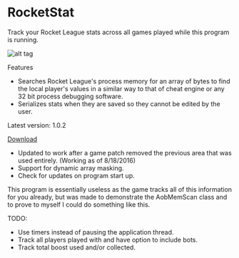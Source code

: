 # RocketStat
Track your Rocket League stats across all games played while this program is running.

![alt tag](http://i.imgur.com/ELTN8Os.png)

Features

* Searches Rocket League's process memory for an array of bytes to find the local player's values in a similar way to that of cheat engine or any 32 bit process debugging software.
* Serializes stats when they are saved so they cannot be edited by the user.

Latest version: 1.0.2

[Download](https://drive.google.com/file/d/0B2byNRcR0k4vakJ6NGZtMHJzbjQ/view?usp=sharing)

* Updated to work after a game patch removed the previous area that was used entirely. (Working as of 8/18/2016)
* Support for dynamic array masking.
* Check for updates on program start up.

This program is essentially useless as the game tracks all of this information for you already, but was made to demonstrate the AobMemScan class and to prove to myself I could do something like this. 


TODO:

* Use timers instead of pausing the application thread.
* Track all players played with and have option to include bots.
* Track total boost used and/or collected.